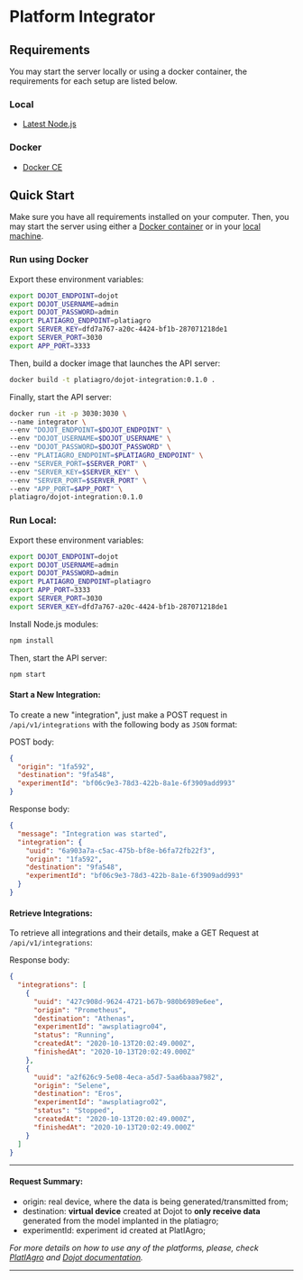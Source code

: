 
# Platform Integrator
## Requirements
You may start the server locally or using a docker container, the requirements for each setup are listed below.

### Local
-  [Latest Node.js](https://nodejs.org/en/download/)

### Docker
-  [Docker CE](https://www.docker.com/get-docker)

## Quick Start

Make sure you have all requirements installed on your computer. Then, you may start the server using either a [Docker container](https://github.com/platiagro/projects#run-using-docker) or in your [local machine](https://github.com/platiagro/projects#run-local).

### Run using Docker
Export these environment variables:

``` bash
export DOJOT_ENDPOINT=dojot
export DOJOT_USERNAME=admin
export DOJOT_PASSWORD=admin
export PLATIAGRO_ENDPOINT=platiagro
export SERVER_KEY=dfd7a767-a20c-4424-bf1b-287071218de1
export SERVER_PORT=3030
export APP_PORT=3333
```

Then, build a docker image that launches the API server:
```bash
docker build -t platiagro/dojot-integration:0.1.0 .
```

Finally, start the API server:
```bash
docker run -it -p 3030:3030 \
--name integrator \
--env "DOJOT_ENDPOINT=$DOJOT_ENDPOINT" \
--env "DOJOT_USERNAME=$DOJOT_USERNAME" \
--env "DOJOT_PASSWORD=$DOJOT_PASSWORD" \
--env "PLATIAGRO_ENDPOINT=$PLATIAGRO_ENDPOINT" \
--env "SERVER_PORT=$SERVER_PORT" \
--env "SERVER_KEY=$SERVER_KEY" \
--env "SERVER_PORT=$SERVER_PORT" \
--env "APP_PORT=$APP_PORT" \
platiagro/dojot-integration:0.1.0
```

### Run Local:
Export these environment variables:
``` bash
export DOJOT_ENDPOINT=dojot
export DOJOT_USERNAME=admin
export DOJOT_PASSWORD=admin
export PLATIAGRO_ENDPOINT=platiagro
export APP_PORT=3333
export SERVER_PORT=3030
export SERVER_KEY=dfd7a767-a20c-4424-bf1b-287071218de1
```

Install Node.js modules:
```bash
npm install
```
Then, start the API server:
```bash
npm start
```
#### Start a New Integration:
To create a new "integration", just make a POST request in `/api/v1/integrations` with the following body as `JSON` format:

POST body:

```json
{
  "origin": "1fa592",
  "destination": "9fa548",
  "experimentId": "bf06c9e3-78d3-422b-8a1e-6f3909add993"
}
```
Response body:
```json
{
  "message": "Integration was started",
  "integration": {
    "uuid": "6a903a7a-c5ac-475b-bf8e-b6fa72fb22f3",
    "origin": "1fa592",
    "destination": "9fa548",
    "experimentId": "bf06c9e3-78d3-422b-8a1e-6f3909add993"
  }
}
```
#### Retrieve Integrations:
To retrieve all integrations and their details, make a GET Request at `/api/v1/integrations`:

Response body:
```json
{
  "integrations": [
    {
      "uuid": "427c908d-9624-4721-b67b-980b6989e6ee",
      "origin": "Prometheus",
      "destination": "Athenas",
      "experimentId": "awsplatiagro04",
      "status": "Running",
      "createdAt": "2020-10-13T20:02:49.000Z",
      "finishedAt": "2020-10-13T20:02:49.000Z"
    },
    {
      "uuid": "a2f626c9-5e08-4eca-a5d7-5aa6baaa7982",
      "origin": "Selene",
      "destination": "Eros",
      "experimentId": "awsplatiagro02",
      "status": "Stopped",
      "createdAt": "2020-10-13T20:02:49.000Z",
      "finishedAt": "2020-10-13T20:02:49.000Z"
    }
  ]
}
```
___
#### Request Summary:
 - origin: real device, where the data is being generated/transmitted from;
- destination: **virtual device** created at Dojot to **only receive data** generated from the model implanted in the platiagro;
- experimentId: experiment id created at PlatIAgro;

*For more details on how to use any of the platforms, please, check [PlatIAgro](https://platiagro.github.io/docs/experiments/) and [Dojot documentation](https://dojotdocs.readthedocs.io/en/latest/using-web-interface.html).*
___
